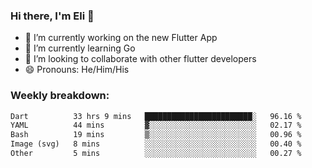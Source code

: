 ### Hi there, I'm Eli 👋
- 🔭 I’m currently working on the new Flutter App
- 🌱 I’m currently learning Go
- 🦄 I’m looking to collaborate with other flutter developers
- 😄 Pronouns: He/Him/His

### Weekly breakdown:
<!--START_SECTION:waka-->

```txt
Dart          33 hrs 9 mins   ████████████████████████░   96.16 %
YAML          44 mins         ▓░░░░░░░░░░░░░░░░░░░░░░░░   02.17 %
Bash          19 mins         ▒░░░░░░░░░░░░░░░░░░░░░░░░   00.96 %
Image (svg)   8 mins          ░░░░░░░░░░░░░░░░░░░░░░░░░   00.40 %
Other         5 mins          ░░░░░░░░░░░░░░░░░░░░░░░░░   00.27 %
```

<!--END_SECTION:waka-->
